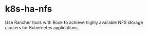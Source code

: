 # k8s-ha-nfs
Use Rancher tools with Rook to achieve highly available NFS storage clusters for Kubernetes applications.
